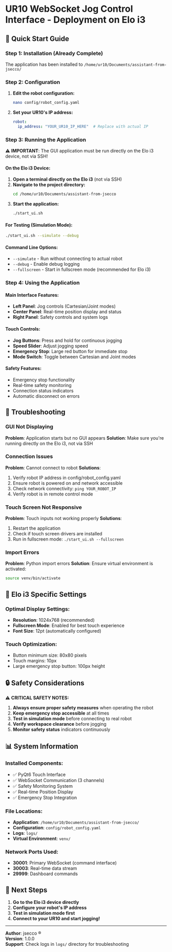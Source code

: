 # UR10 WebSocket Jog Control Interface - Deployment on Elo i3

## 🚀 Quick Start Guide

### Step 1: Installation (Already Complete)
The application has been installed to `/home/ur10/Documents/assistant-from-jsecco/`

### Step 2: Configuration
1. **Edit the robot configuration:**
   ```bash
   nano config/robot_config.yaml
   ```
   
2. **Set your UR10's IP address:**
   ```yaml
   robot:
     ip_address: "YOUR_UR10_IP_HERE"  # Replace with actual IP
   ```

### Step 3: Running the Application

⚠️ **IMPORTANT**: The GUI application must be run directly on the Elo i3 device, not via SSH!

#### On the Elo i3 Device:
1. **Open a terminal directly on the Elo i3** (not via SSH)
2. **Navigate to the project directory:**
   ```bash
   cd /home/ur10/Documents/assistant-from-jsecco
   ```
3. **Start the application:**
   ```bash
   ./start_ui.sh
   ```

#### For Testing (Simulation Mode):
```bash
./start_ui.sh --simulate --debug
```

#### Command Line Options:
- `--simulate` - Run without connecting to actual robot
- `--debug` - Enable debug logging
- `--fullscreen` - Start in fullscreen mode (recommended for Elo i3)

### Step 4: Using the Application

#### Main Interface Features:
- **Left Panel**: Jog controls (Cartesian/Joint modes)
- **Center Panel**: Real-time position display and status
- **Right Panel**: Safety controls and system logs

#### Touch Controls:
- **Jog Buttons**: Press and hold for continuous jogging
- **Speed Slider**: Adjust jogging speed
- **Emergency Stop**: Large red button for immediate stop
- **Mode Switch**: Toggle between Cartesian and Joint modes

#### Safety Features:
- Emergency stop functionality
- Real-time safety monitoring
- Connection status indicators
- Automatic disconnect on errors

## 🔧 Troubleshooting

### GUI Not Displaying
**Problem**: Application starts but no GUI appears
**Solution**: Make sure you're running directly on the Elo i3, not via SSH

### Connection Issues
**Problem**: Cannot connect to robot
**Solutions**:
1. Verify robot IP address in config/robot_config.yaml
2. Ensure robot is powered on and network accessible
3. Check network connectivity: `ping YOUR_ROBOT_IP`
4. Verify robot is in remote control mode

### Touch Screen Not Responsive
**Problem**: Touch inputs not working properly
**Solutions**:
1. Restart the application
2. Check if touch screen drivers are installed
3. Run in fullscreen mode: `./start_ui.sh --fullscreen`

### Import Errors
**Problem**: Python import errors
**Solution**: Ensure virtual environment is activated:
```bash
source venv/bin/activate
```

## 📱 Elo i3 Specific Settings

### Optimal Display Settings:
- **Resolution**: 1024x768 (recommended)
- **Fullscreen Mode**: Enabled for best touch experience
- **Font Size**: 12pt (automatically configured)

### Touch Optimization:
- Button minimum size: 80x80 pixels
- Touch margins: 10px
- Large emergency stop button: 100px height

## 🔒 Safety Considerations

⚠️ **CRITICAL SAFETY NOTES:**

1. **Always ensure proper safety measures** when operating the robot
2. **Keep emergency stop accessible** at all times  
3. **Test in simulation mode** before connecting to real robot
4. **Verify workspace clearance** before jogging
5. **Monitor safety status** indicators continuously

## 📊 System Information

### Installed Components:
- ✅ PyQt6 Touch Interface
- ✅ WebSocket Communication (3 channels)
- ✅ Safety Monitoring System
- ✅ Real-time Position Display
- ✅ Emergency Stop Integration

### File Locations:
- **Application**: `/home/ur10/Documents/assistant-from-jsecco/`
- **Configuration**: `config/robot_config.yaml`
- **Logs**: `logs/`
- **Virtual Environment**: `venv/`

### Network Ports Used:
- **30001**: Primary WebSocket (command interface)
- **30003**: Real-time data stream
- **29999**: Dashboard commands

## 🎯 Next Steps

1. **Go to the Elo i3 device directly**
2. **Configure your robot's IP address**
3. **Test in simulation mode first**
4. **Connect to your UR10 and start jogging!**

---

**Author**: jsecco ®  
**Version**: 1.0.0  
**Support**: Check logs in `logs/` directory for troubleshooting
